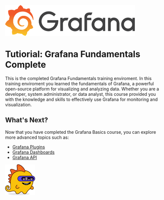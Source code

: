 <img src="../assets/grafana_logo.png" style=" height: 100px">


# Tutiorial: Grafana Fundamentals Complete
This is the completed Grafana Fundamentals training enviroment. In this training enviroment you learned the fundamentals of Grafana, a powerful open-source platform for visualizing and analyzing data. Whether you are a developer, system administrator, or data analyst, this course provided you with the knowledge and skills to effectively use Grafana for monitoring and visualization.

## What's Next?
Now that you have completed the Grafana Basics course, you can explore more advanced topics such as:
- [Grafana Plugins](https://grafana.com/grafana/plugins)
- [Grafana Dashboards](https://grafana.com/docs/grafana/latest/dashboards)
- [Grafana API](https://grafana.com/docs/grafana/latest/http_api)


<img src="../assets/grot-4.png" style=" height: 100px">
